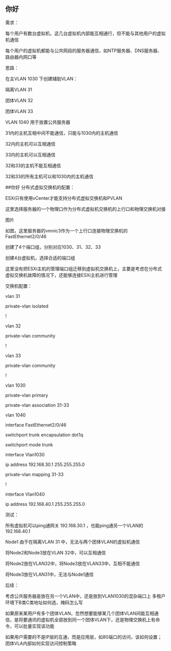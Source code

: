 ## 你好

需求：

每个用户有数台虚拟机，这几台虚拟机内部能互相通行，但不能与其他用户的虚拟机通信

每个用户的虚拟机都能与公共网段的服务器通信，如NTP服务器、DNS服务器、路由器内网口等

 

思路：

在主VLAN 1030 下创建辅助VLAN：

隔离VLAN 31

团体VLAN 32

团体VLAN 33

VLAN 1040 用于放置公共服务器

 

31内的主机互相中间不能通信，只能与1030内的主机通信

32内的主机可以互相通信

33内的主机可以互相通信

32和33的主机不能互相通信

32和33的所有主机可以和1030内的主机通信

 

##你好
分布式虚拟交换机的配置：

 

ESXi只有使用vCenter才能支持分布式虚拟交换机和PVLAN

这里选择服务器的一个物理口作为分布式虚拟机交换机的上行口和物理交换机对接

图片 

如图，这里服务器的vmnic3作为一个上行口连接物理交换机的FastEthernet2/0/46

创建了4个端口组，分别对应1030、31、32、33

创建4台虚拟机，选择合适的端口组

这里没有把ESXi主机的管理端口组迁移到虚拟机交换机上，主要是考虑在分布式虚拟交换机故障的情况下，还能够连接ESXi主机进行管理

 

交换机配置：

vlan 31

  private-vlan isolated

!

vlan 32

  private-vlan community

!

vlan 33

  private-vlan community

!

vlan 1030

  private-vlan primary

  private-vlan association 31-33

 

vlan 1040

 

interface FastEthernet2/0/46

 switchport trunk encapsulation dot1q

 switchport mode trunk

 

 

interface Vlan1030

 ip address 192.168.30.1 255.255.255.0

 private-vlan mapping 31-33

!

interface Vlan1040

 ip address 192.168.40.1 255.255.255.0


 

测试：

所有虚拟机可以ping通网关 192.168.30.1 ，也能ping通另一个VLAN的 192.168.40.1

Node1 由于在隔离VLAN 31 中，无法与两个团体VLAN的虚拟机通信

将Node2和Node3放在VLAN 32中，可以互相通信

将Node2放在VLAN32中，将Node3放在VLAN33中，互相不能通信

将Node3放在VLAN31中，无法与Node1通信

 

后续：

考虑公共服务器是放在另一个VLAN中，还是放到VLAN1030的混杂端口上
多租户环境下B类C类地址如何选，掩码怎么写

如果原来某用户有多个团体VLAN，忽然想要能够某几个团体VLAN间能互相通信，是将要通讯的虚拟机全部放到同一个团体VLAN下，还是物理交换机上有命令，可以批量实现该功能

如果用户需要的不是IP层的互通，而是应用层，如80端口的访问，该如何设置；团体VLA内部如何实现访问控制策略 
